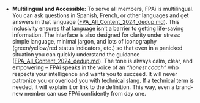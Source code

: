 - **Multilingual and Accessible:** To serve all members, FPAi is multilingual. You can ask questions in Spanish, French, or other languages and get answers in that language ([FPA_All_Content_2024_dedup.md](file://file-8chavoigzfxzbru5bsau7m%23:~:text=contribute/)). This inclusivity ensures that language isn’t a barrier to getting life-saving information. The interface is also designed for clarity under stress: simple language, minimal jargon, and lots of iconography (green/yellow/red status indicators, etc.) so that even in a panicked situation you can quickly understand the guidance ([FPA_All_Content_2024_dedup.md](file://file-8chavoigzfxzbru5bsau7m%23:~:text=6,contacts%20are%20stored%20on%20the/)). The tone is always calm, clear, and empowering – FPAi speaks in the voice of an _“honest coach”_ who respects your intelligence and wants you to succeed. It will never patronize you or overload you with technical slang. If a technical term is needed, it will explain it or link to the definition. This way, even a brand-new member can use FPAi confidently from day one.